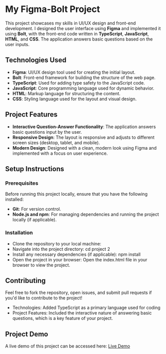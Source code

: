 # My Figma-Bolt Project

This project showcases my skills in UI/UX design and front-end development. I designed the user interface using **Figma** and implemented it using **Bolt**, with the front-end code written in **TypeScript**, **JavaScript**, **HTML**, and **CSS**. The application answers basic questions based on the user inputs.

## Technologies Used

- **Figma**: UI/UX design tool used for creating the initial layout.
- **Bolt**: Front-end framework for building the structure of the web page.
- **TypeScript**: Used for adding type safety to the JavaScript code.
- **JavaScript**: Core programming language used for dynamic behavior.
- **HTML**: Markup language for structuring the content.
- **CSS**: Styling language used for the layout and visual design.

## Project Features

- **Interactive Question-Answer Functionality**: The application answers basic questions input by the user.
- **Responsive Design**: The layout is responsive and adjusts to different screen sizes (desktop, tablet, and mobile).
- **Modern Design**: Designed with a clean, modern look using Figma and implemented with a focus on user experience.

## Setup Instructions

### Prerequisites

Before running this project locally, ensure that you have the following installed:

- **Git**: For version control.
- **Node.js and npm**: For managing dependencies and running the project locally (if applicable).
### Installation
- Clone the repository to your local machine:
- Navigate into the project directory:
cd project 2
- Install any necessary dependencies (if applicable):
npm install
- Open the project in your browser:
Open the index.html file in your browser to view the project.
## Contributing
Feel free to fork the repository, open issues, and submit pull requests if you'd like to contribute to the project!

- Technologies: Added TypeScript as a primary language used for coding
- Project Features: Included the interactive nature of answering basic questions, which is a key feature of your project.
## Project Demo
A live demo of this project can be accessed here: [Live Demo]([https://your-deployment-link.com](https://saitejaswini-25.github.io/chatbot))
